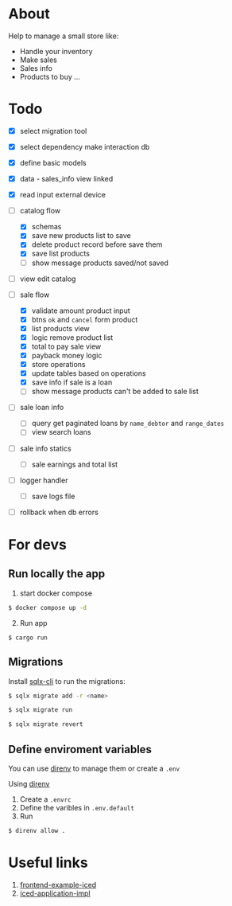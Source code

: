 # About

Help to manage a small store like:
- Handle your inventory
- Make sales
- Sales info
- Products to buy
...


# Todo

- [x] select migration tool
- [x] select dependency make interaction db
- [x] define basic models
- [x] data - sales_info view linked
- [x] read input external device
- [ ] catalog flow
    - [x] schemas
    - [x] save new products list to save
    - [x] delete product record before save them 
    - [x] save list products
    - [ ] show message products saved/not saved
- [ ] view edit catalog
- [ ] sale flow
    - [x] validate amount product input
    - [x] btns `ok` and `cancel` form product
    - [x] list products view
    - [x] logic remove product list
    - [x] total to pay sale view
    - [x] payback money logic
    - [x] store operations
    - [x] update tables based on operations
    - [x] save info if sale is a loan
    - [ ] show message products can't be added to sale list
- [ ] sale loan info
    - [ ] query get paginated loans by `name_debtor` and `range_dates`
    - [ ] view search loans
- [ ] sale info statics
    - [ ] sale earnings and total list
- [ ] logger handler
    - [ ] save logs file
- [ ] rollback when db errors    


# For devs

## Run locally the app

1. start docker compose

```bash
$ docker compose up -d 
```

2. Run app

```
$ cargo run
```

## Migrations

Install [sqlx-cli](https://crates.io/crates/sqlx-cli) to run the migrations:

```bash
$ sqlx migrate add -r <name>
```

```bash
$ sqlx migrate run
```

```bash
$ sqlx migrate revert
```

## Define enviroment variables

You can use [direnv](https://direnv.net/) to manage them or create a `.env`

Using [direnv](https://direnv.net/)

1. Create a `.envrc`
2. Define the varibles in `.env.default`
3. Run

```bash
$ direnv allow .
```


# Useful links
1. [frontend-example-iced](https://github.com/zupzup/rust-frontend-example-iced/blob/main/src/main.rs)
2. [iced-application-impl](https://github.com/irvingfisica/iced_examples/blob/master/examples/hola_app.rs)
